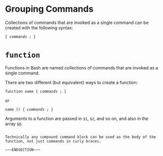 <!SLIDE>
# Grouping Commands

Collections of commands that are invoked as a single command can be created with the following syntax:

<pre class="highlight"><code class="language-bash hljs">{ <i>commands</i> ; }</code></pre>

<!SLIDE>
# `function`

Functions in Bash are named collections of commands that are invoked as a single command.

There are two different (but equivalent) ways to create a function:

<pre class="highlight"><code class="language-bash hljs"><span class="hljs-built_in">function</span> <i>name</i> { <i>commands</i> ; }</code></pre>

*or*

<pre class="highlight"><code class="language-bash hljs"><i>name</i> () { <i>commands</i> ; }</code></pre>

Arguments to a function are passed in `$1`, `$2`, and so on, and also in the array `$@`.

~~~SECTION:notes~~~

Technically any compound command block can be used as the body of the function, not just commands in curly braces.

~~~ENDSECTION~~~
